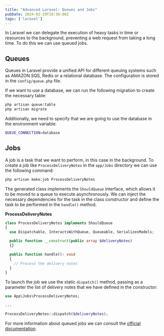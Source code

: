 ```yaml
---
title: "Advanced Laravel: Queues and Jobs"
pubDate: 2024-02-29T19:30:00Z
tags: ['laravel']
---
```

In Laravel we can delegate the execution of heavy tasks in time or resources to the background, preventing a web request from taking a long time. To do this we can use queued jobs.

## Queues
Queues in Laravel provide a unified API for different queuing systems such as AMAZON SQS, Redis or a relational database. The configuration is stored in the `config/queue.php` file.

If we want to use a database, we can run the following migration to create the necessary table:
```bash
php artisan queue:table
php artisan migrate
```
Additionally, we need to specify that we are going to use the database in the environment variable:
```bash
QUEUE_CONNECTION=database
```

## Jobs
A job is a task that we want to perform, in this case in the background. To create a job like `ProcessDeliveryNotes` in the `app/Jobs` directory we can use the following command:
```bash
php artisan make:job ProcessDeliveryNotes
```

The generated class implements the `ShouldQueue` interface, which allows it to be moved to a queue to execute asynchronously.
We can inject the necessary dependencies for the task in the class constructor and define the task to be performed in the `handle()` method.

**ProcessDeliveryNotes**
```php
class ProcessDeliveryNotes implements ShouldQueue
{
  use Dispatchable, InteractsWithQueue, Queueable, SerializesModels;

  public function __construct(public array $deliveryNotes)
  {}

  public function handle(): void
  {
    // Process the delivery notes
  }
}
```

To launch the job we use the static `dispatch()` method, passing as a parameter the list of delivery notes that we have defined in the constructor:
```php
use App\Jobs\ProcessDeliveryNotes;

...

ProcessDeliveryNotes::dispatch($deliveryNotes);
```

For more information about queued jobs we can consult the <a href="https://laravel.com/docs/10.x/queues" target="_blank">official documentation</a>.